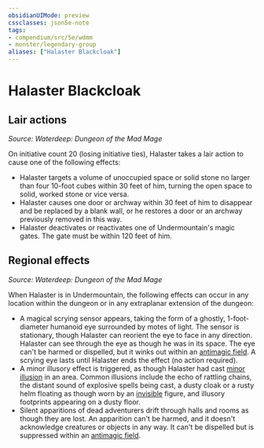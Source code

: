 ```yaml
---
obsidianUIMode: preview
cssclasses: json5e-note
tags:
- compendium/src/5e/wdmm
- monster/legendary-group
aliases: ["Halaster Blackcloak"]
---
```

# Halaster Blackcloak

## Lair actions
_Source: Waterdeep: Dungeon of the Mad Mage_

On initiative count 20 (losing initiative ties), Halaster takes a lair action to cause one of the following effects:

- Halaster targets a volume of unoccupied space or solid stone no larger than four 10-foot cubes within 30 feet of him, turning the open space to solid, worked stone or vice versa.  
- Halaster causes one door or archway within 30 feet of him to disappear and be replaced by a blank wall, or he restores a door or an archway previously removed in this way.  
- Halaster deactivates or reactivates one of Undermountain's magic gates. The gate must be within 120 feet of him.  

## Regional effects
_Source: Waterdeep: Dungeon of the Mad Mage_

When Halaster is in Undermountain, the following effects can occur in any location within the dungeon or in any extraplanar extension of the dungeon:

- A magical scrying sensor appears, taking the form of a ghostly, 1-foot-diameter humanoid eye surrounded by motes of light. The sensor is stationary, though Halaster can reorient the eye to face in any direction. Halaster can see through the eye as though he was in its space. The eye can't be harmed or dispelled, but it winks out within an [antimagic field](/3-Mechanics/CLI/spells/antimagic-field.md). A scrying eye lasts until Halaster ends the effect (no action required).  
- A minor illusory effect is triggered, as though Halaster had cast [minor illusion](/3-Mechanics/CLI/spells/minor-illusion.md) in an area. Common illusions include the echo of rattling chains, the distant sound of explosive spells being cast, a dusty cloak or a rusty helm floating as though worn by an [invisible](/3-Mechanics/CLI/rules/conditions.md#invisible) figure, and illusory footprints appearing on a dusty floor.  
- Silent apparitions of dead adventurers drift through halls and rooms as though they are lost. An apparition can't be harmed, and it doesn't acknowledge creatures or objects in any way. It can't be dispelled but is suppressed within an [antimagic field](/3-Mechanics/CLI/spells/antimagic-field.md).